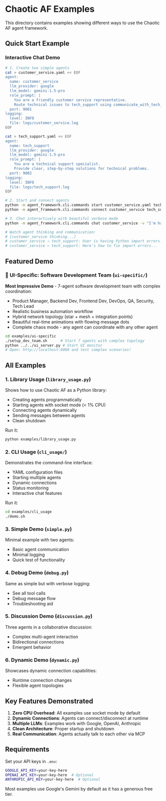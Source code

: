 # Chaotic AF Examples

This directory contains examples showing different ways to use the Chaotic AF agent framework.

## Quick Start Example

### Interactive Chat Demo
```bash
# 1. Create two simple agents
cat > customer_service.yaml << EOF
agent:
  name: customer_service
  llm_provider: google
  llm_model: gemini-1.5-pro
  role_prompt: |
    You are a friendly customer service representative.
    Route technical issues to tech_support using communicate_with_tech_support.
  port: 9001
logging:
  level: INFO
  file: logs/customer_service.log
EOF

cat > tech_support.yaml << EOF
agent:
  name: tech_support
  llm_provider: google
  llm_model: gemini-1.5-pro
  role_prompt: |
    You are a technical support specialist.
    Provide clear, step-by-step solutions for technical problems.
  port: 9002
logging:
  level: INFO
  file: logs/tech_support.log
EOF

# 2. Start and connect agents
python -m agent_framework.cli.commands start customer_service.yaml tech_support.yaml
python -m agent_framework.cli.commands connect customer_service tech_support -b

# 3. Chat interactively with beautiful verbose mode
python -m agent_framework.cli.commands chat customer_service -v "I'm having Python import errors"

# Watch agent thinking and communication:
# [customer_service thinking...]
# customer_service → tech_support: User is having Python import errors...
# customer_service ← tech_support: Here's how to fix import errors...
```

## Featured Demo

### 🎨 **UI-Specific: Software Development Team** (`ui-specific/`)
**Most Impressive Demo** - 7-agent software development team with complex coordination:
- Product Manager, Backend Dev, Frontend Dev, DevOps, QA, Security, Tech Lead
- Realistic business automation workflow
- Hybrid network topology (star + mesh + integration points)
- Beautiful real-time animations with flowing message dots
- Complete chaos mode - any agent can coordinate with any other agent

```bash
cd examples/ui-specific
./setup_dev_team.sh      # Start 7 agents with complex topology
python ../../ui_server.py # Start UI monitor
# Open: http://localhost:8080 and test complex scenarios!
```

## All Examples

### 1. Library Usage (`library_usage.py`)
Shows how to use Chaotic AF as a Python library:
- Creating agents programmatically
- Starting agents with socket mode (< 1% CPU)
- Connecting agents dynamically
- Sending messages between agents
- Clean shutdown

Run it:
```bash
python examples/library_usage.py
```

### 2. CLI Usage (`cli_usage/`)
Demonstrates the command-line interface:
- YAML configuration files
- Starting multiple agents
- Dynamic connections
- Status monitoring
- Interactive chat features

Run it:
```bash
cd examples/cli_usage
./demo.sh
```

### 3. Simple Demo (`simple.py`)
Minimal example with two agents:
- Basic agent communication
- Minimal logging
- Quick test of functionality

### 4. Debug Demo (`debug.py`)
Same as simple but with verbose logging:
- See all tool calls
- Debug message flow
- Troubleshooting aid

### 5. Discussion Demo (`discussion.py`)
Three agents in a collaborative discussion:
- Complex multi-agent interaction
- Bidirectional connections
- Emergent behavior

### 6. Dynamic Demo (`dynamic.py`)
Showcases dynamic connection capabilities:
- Runtime connection changes
- Flexible agent topologies

## Key Features Demonstrated

1. **Zero CPU Overhead**: All examples use socket mode by default
2. **Dynamic Connections**: Agents can connect/disconnect at runtime
3. **Multiple LLMs**: Examples work with Google, OpenAI, Anthropic
4. **Clean Architecture**: Proper startup and shutdown
5. **Real Communication**: Agents actually talk to each other via MCP

## Requirements

Set your API keys in `.env`:
```bash
GOOGLE_API_KEY=your-key-here
OPENAI_API_KEY=your-key-here  # Optional
ANTHROPIC_API_KEY=your-key-here  # Optional
```

Most examples use Google's Gemini by default as it has a generous free tier.
